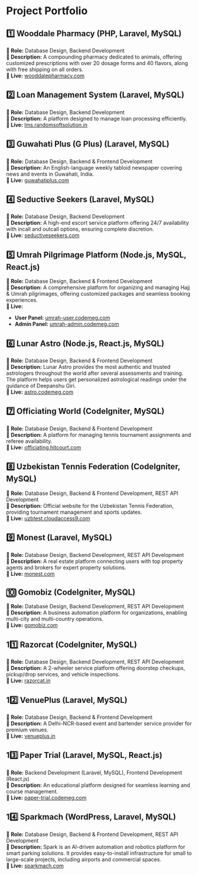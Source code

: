 # Project Portfolio  

## 1️⃣ Wooddale Pharmacy (PHP, Laravel, MySQL)  
**🔹 Role:** Database Design, Backend Development  
**🔹 Description:** A compounding pharmacy dedicated to animals, offering customized prescriptions with over 20 dosage forms and 40 flavors, along with free shipping on all orders.  
**🔗 Live:** [wooddalepharmacy.com](https://wooddalepharmacy.com/)  

## 2️⃣ Loan Management System (Laravel, MySQL)  
**🔹 Role:** Database Design, Backend Development  
**🔹 Description:** A platform designed to manage loan processing efficiently.  
**🔗 Live:** [lms.randomsoftsolution.in](https://lms.randomsoftsolution.in/public/admin/login)  

## 3️⃣ Guwahati Plus (G Plus) (Laravel, MySQL)  
**🔹 Role:** Database Design, Backend & Frontend Development  
**🔹 Description:** An English-language weekly tabloid newspaper covering news and events in Guwahati, India.  
**🔗 Live:** [guwahatiplus.com](https://www.guwahatiplus.com/)  

## 4️⃣ Seductive Seekers (Laravel, MySQL)  
**🔹 Role:** Database Design, Backend Development  
**🔹 Description:** A high-end escort service platform offering 24/7 availability with incall and outcall options, ensuring complete discretion.  
**🔗 Live:** [seductiveseekers.com](https://www.seductiveseekers.com/)  

## 5️⃣ Umrah Pilgrimage Platform (Node.js, MySQL, React.js)  
**🔹 Role:** Database Design, Backend & Frontend Development  
**🔹 Description:** A comprehensive platform for organizing and managing Hajj & Umrah pilgrimages, offering customized packages and seamless booking experiences.  
**🔗 Live:**  
- **User Panel:** [umrah-user.codemeg.com](https://umrah-user.codemeg.com/login)  
- **Admin Panel:** [umrah-admin.codemeg.com](https://umrah-admin.codemeg.com/login)  

## 6️⃣ Lunar Astro (Node.js, React.js, MySQL)  
**🔹 Role:** Database Design, Backend & Frontend Development  
**🔹 Description:** Lunar Astro provides the most authentic and trusted astrologers throughout the world after several assessments and training. The platform helps users get personalized astrological readings under the guidance of Deepanshu Giri.  
**🔗 Live:** [astro.codemeg.com](https://astro.codemeg.com/)  

## 7️⃣ Officiating World (CodeIgniter, MySQL)  
**🔹 Role:** Database Design, Backend & Frontend Development  
**🔹 Description:** A platform for managing tennis tournament assignments and referee availability.  
**🔗 Live:** [officiating.hitcourt.com](https://www.officiating.hitcourt.com/)  

## 8️⃣ Uzbekistan Tennis Federation (CodeIgniter, MySQL)  
**🔹 Role:** Database Design, Backend & Frontend Development, REST API Development  
**🔹 Description:** Official website for the Uzbekistan Tennis Federation, providing tournament management and sports updates.  
**🔗 Live:** [uzbtest.cloudaccess9.com](https://www.uzbtest.cloudaccess9.com/)  

## 9️⃣ Monest (Laravel, MySQL)  
**🔹 Role:** Database Design, Backend Development, REST API Development  
**🔹 Description:** A real estate platform connecting users with top property agents and brokers for expert property solutions.  
**🔗 Live:** [monest.com](https://monest.com/)  

## 🔟 Gomobiz (CodeIgniter, MySQL)  
**🔹 Role:** Database Design, Backend Development, REST API Development  
**🔹 Description:** A business automation platform for organizations, enabling multi-city and multi-country operations.  
**🔗 Live:** [gomobiz.com](http://www.gomobiz.com/)  

## 11️⃣ Razorcat (CodeIgniter, MySQL)  
**🔹 Role:** Database Design, Backend Development, REST API Development  
**🔹 Description:** A 2-wheeler service platform offering doorstep checkups, pickup/drop services, and vehicle inspections.  
**🔗 Live:** [razorcat.in](http://www.razorcat.in/)  

## 12️⃣ VenuePlus (Laravel, MySQL)  
**🔹 Role:** Database Design, Backend & Frontend Development  
**🔹 Description:** A Delhi-NCR-based event and bartender service provider for premium venues.  
**🔗 Live:** [venueplus.in](https://venueplus.in/)  

## 13️⃣ Paper Trial (Laravel, MySQL, React.js)  
**🔹 Role:** Backend Development (Laravel, MySQL), Frontend Development (React.js)  
**🔹 Description:** An educational platform designed for seamless learning and course management.  
**🔗 Live:** [paper-trial.codemeg.com](https://paper-trial.codemeg.com/)  

## 14️⃣ Sparkmach (WordPress, Laravel, MySQL)  
**🔹 Role:** Database Design, Backend & Frontend Development, REST API Development  
**🔹 Description:** Spark is an AI-driven automation and robotics platform for smart parking solutions. It provides easy-to-install infrastructure for small to large-scale projects, including airports and commercial spaces.  
**🔗 Live:** [sparkmach.com](https://sparkmach.com/)  

